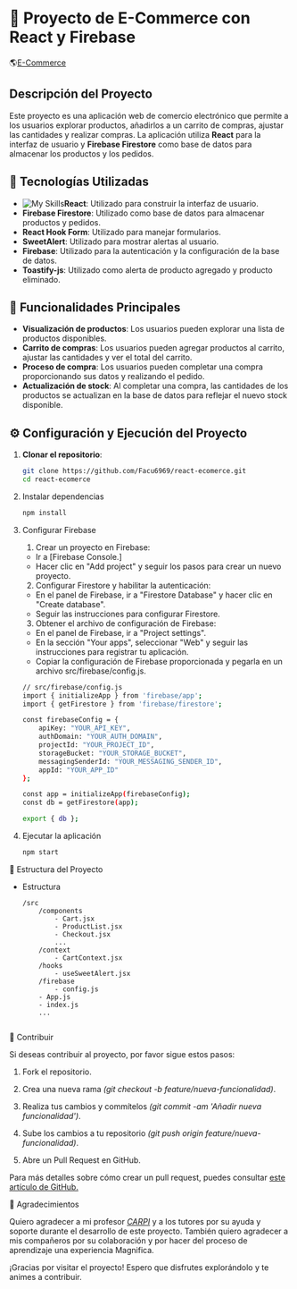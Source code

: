 # 🛒 Proyecto de E-Commerce con React y Firebase

🌎[E-Commerce](https://react-ecomerce-sigma.vercel.app)

## Descripción del Proyecto

Este proyecto es una aplicación web de comercio electrónico que permite a los usuarios explorar productos, añadirlos a un carrito de compras, ajustar las cantidades y realizar compras. La aplicación utiliza **React** para la interfaz de usuario y **Firebase Firestore** como base de datos para almacenar los productos y los pedidos.

## 🚀 Tecnologías Utilizadas

- ![My Skills](https://skillicons.dev/icons?i=react)**React**: Utilizado para construir la interfaz de usuario.
- **Firebase Firestore**: Utilizado como base de datos para almacenar productos y pedidos.
- **React Hook Form**: Utilizado para manejar formularios.
- **SweetAlert**: Utilizado para mostrar alertas al usuario.
- **Firebase**: Utilizado para la autenticación y la configuración de la base de datos.
- **Toastify-js**: Utilizado como alerta de producto agregado y producto eliminado.

## 🎯 Funcionalidades Principales

- **Visualización de productos**: Los usuarios pueden explorar una lista de productos disponibles.
- **Carrito de compras**: Los usuarios pueden agregar productos al carrito, ajustar las cantidades y ver el total del carrito.
- **Proceso de compra**: Los usuarios pueden completar una compra proporcionando sus datos y realizando el pedido.
- **Actualización de stock**: Al completar una compra, las cantidades de los productos se actualizan en la base de datos para reflejar el nuevo stock disponible.

## ⚙️ Configuración y Ejecución del Proyecto

1. **Clonar el repositorio**:
   ```bash
   git clone https://github.com/Facu6969/react-ecomerce.git
   cd react-ecomerce

2. Instalar dependencias
    ```bash
    npm install

3. Configurar Firebase

    1. Crear un proyecto en Firebase:

    - Ir a [Firebase Console.]
    - Hacer clic en "Add project" y seguir los pasos para crear un nuevo proyecto.

    2. Configurar Firestore y habilitar la autenticación:

    - En el panel de Firebase, ir a "Firestore Database" y hacer clic en "Create database".
    - Seguir las instrucciones para configurar Firestore.

    3. Obtener el archivo de configuración de Firebase:

    - En el panel de Firebase, ir a "Project settings".
    - En la sección "Your apps", seleccionar "Web" y seguir las instrucciones para registrar tu aplicación.
    - Copiar la configuración de Firebase proporcionada y pegarla en un archivo src/firebase/config.js.

    ```bash
    // src/firebase/config.js
    import { initializeApp } from 'firebase/app';
    import { getFirestore } from 'firebase/firestore';

    const firebaseConfig = {
        apiKey: "YOUR_API_KEY",
        authDomain: "YOUR_AUTH_DOMAIN",
        projectId: "YOUR_PROJECT_ID",
        storageBucket: "YOUR_STORAGE_BUCKET",
        messagingSenderId: "YOUR_MESSAGING_SENDER_ID",
        appId: "YOUR_APP_ID"
    };

    const app = initializeApp(firebaseConfig);
    const db = getFirestore(app);

    export { db };

4. Ejecutar la aplicación

    ```bash
    npm start

📂 Estructura del Proyecto

- Estructura

    ```dash
    /src
        /components
            - Cart.jsx
            - ProductList.jsx
            - Checkout.jsx
            ...
        /context
            - CartContext.jsx
        /hooks
            - useSweetAlert.jsx
        /firebase
            - config.js
        - App.js
        - index.js
        ...
    

🤝 Contribuir

Si deseas contribuir al proyecto, por favor sigue estos pasos:

1. Fork el repositorio.

2. Crea una nueva rama _(git checkout -b feature/nueva-funcionalidad)_.

3. Realiza tus cambios y commítelos _(git commit -am 'Añadir nueva funcionalidad')_.

4. Sube los cambios a tu repositorio _(git push origin feature/nueva-funcionalidad)_.

5. Abre un Pull Request en GitHub.

Para más detalles sobre cómo crear un pull request, puedes consultar [este artículo de GitHub.](https://docs.github.com/es/pull-requests/collaborating-with-pull-requests/proposing-changes-to-your-work-with-pull-requests/about-pull-requests)

🙏 Agradecimientos

Quiero agradecer a mi profesor [_CARPI_](https://github.com/carpicoder) y a los tutores por su ayuda y soporte durante el desarrollo de este proyecto.
También quiero agradecer a mis compañeros por su colaboración y por hacer del proceso de aprendizaje una experiencia Magnifica.

¡Gracias por visitar el proyecto! Espero que disfrutes explorándolo y te animes a contribuir.
